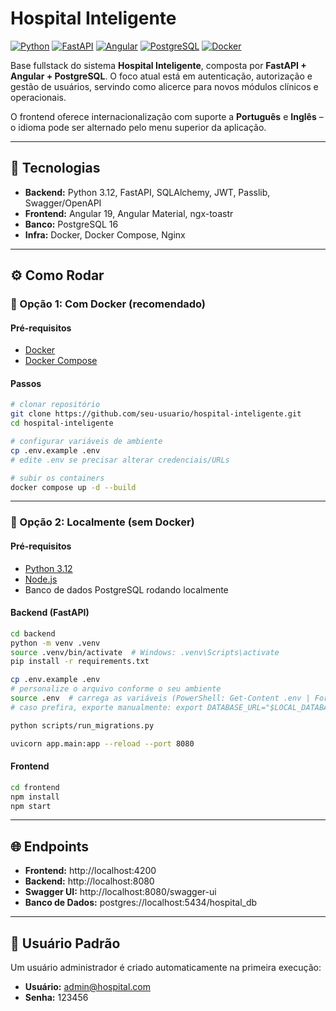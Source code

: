 # Hospital Inteligente

[![Python](https://img.shields.io/badge/Python-3.12-3776AB?logo=python)](https://www.python.org/)
[![FastAPI](https://img.shields.io/badge/FastAPI-0.115-009688?logo=fastapi)](https://fastapi.tiangolo.com/)
[![Angular](https://img.shields.io/badge/Angular-19-DD0031?logo=angular)](https://angular.dev/)
[![PostgreSQL](https://img.shields.io/badge/PostgreSQL-16-336791?logo=postgresql)](https://www.postgresql.org/)
[![Docker](https://img.shields.io/badge/Docker-Compose-2496ED?logo=docker)](https://www.docker.com/)

Base fullstack do sistema **Hospital Inteligente**, composta por **FastAPI + Angular + PostgreSQL**.
O foco atual está em autenticação, autorização e gestão de usuários, servindo como alicerce para
novos módulos clínicos e operacionais.

O frontend oferece internacionalização com suporte a **Português** e **Inglês** – o idioma pode ser
alternado pelo menu superior da aplicação.

---

## 🚀 Tecnologias
- **Backend:** Python 3.12, FastAPI, SQLAlchemy, JWT, Passlib, Swagger/OpenAPI  
- **Frontend:** Angular 19, Angular Material, ngx-toastr  
- **Banco:** PostgreSQL 16  
- **Infra:** Docker, Docker Compose, Nginx  

---

## ⚙️ Como Rodar

### 🔹 Opção 1: Com Docker (recomendado)

#### Pré-requisitos
- [Docker](https://docs.docker.com/get-docker/)  
- [Docker Compose](https://docs.docker.com/compose/)  

#### Passos
```bash
# clonar repositório
git clone https://github.com/seu-usuario/hospital-inteligente.git
cd hospital-inteligente

# configurar variáveis de ambiente
cp .env.example .env
# edite .env se precisar alterar credenciais/URLs

# subir os containers
docker compose up -d --build
```

---

### 🔹 Opção 2: Localmente (sem Docker)

#### Pré-requisitos
- [Python 3.12](https://www.python.org/downloads/)  
- [Node.js](https://nodejs.org/)  
- Banco de dados PostgreSQL rodando localmente

#### Backend (FastAPI)
```bash
cd backend
python -m venv .venv
source .venv/bin/activate  # Windows: .venv\Scripts\activate
pip install -r requirements.txt

cp .env.example .env
# personalize o arquivo conforme o seu ambiente
source .env  # carrega as variáveis (PowerShell: Get-Content .env | ForEach-Object { if($_ -and $_ -notmatch '^#') { $name,$value = $_ -split '=',2; Set-Item env:$name $value } })
# caso prefira, exporte manualmente: export DATABASE_URL="$LOCAL_DATABASE_URL"

python scripts/run_migrations.py

uvicorn app.main:app --reload --port 8080
```

#### Frontend
```bash
cd frontend
npm install
npm start
```

---

## 🌐 Endpoints

- **Frontend:** http://localhost:4200  
- **Backend:** http://localhost:8080  
- **Swagger UI:** http://localhost:8080/swagger-ui  
- **Banco de Dados:** postgres://localhost:5434/hospital_db  

---

## 👤 Usuário Padrão

Um usuário administrador é criado automaticamente na primeira execução:

- **Usuário:** admin@hospital.com  
- **Senha:** 123456
